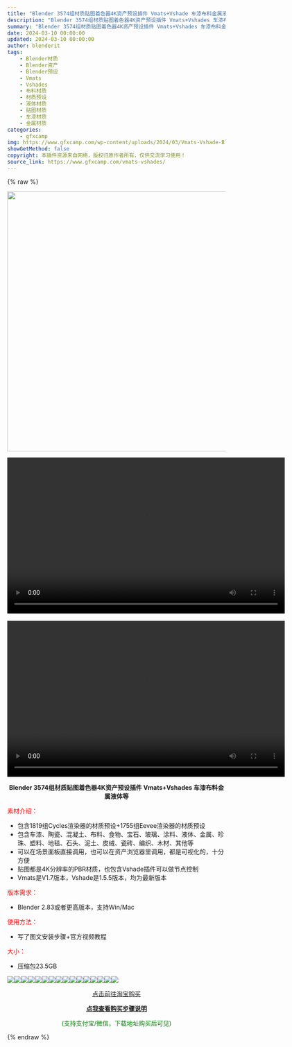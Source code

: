 ```yaml
---
title: "Blender 3574组材质贴图着色器4K资产预设插件 Vmats+Vshade 车漆布料金属液体等"
description: "Blender 3574组材质贴图着色器4K资产预设插件 Vmats+Vshades 车漆布料金属液体等 素材介绍： 包含1819组Cycles渲染器的材质预设+1755组Eevee渲染器的材质预设 ..."
summary: "Blender 3574组材质贴图着色器4K资产预设插件 Vmats+Vshades 车漆布料金属液体等 素材介绍： 包含1819组Cycles渲染器的材质预设+1755组Eevee渲染器的材质预设 ..."
date: 2024-03-10 00:00:00
updated: 2024-03-10 00:00:00
author: blenderit
tags: 
    - Blender材质
    - Blender资产
    - Blender预设
    - Vmats
    - Vshades
    - 布料材质
    - 材质预设
    - 液体材质
    - 贴图材质
    - 车漆材质
    - 金属材质
categories:
    - gfxcamp
img: https://www.gfxcamp.com/wp-content/uploads/2024/03/Vmats-Vshade-Blender.jpg
showGetMethod: false
copyright: 本插件资源来自网络，版权归原作者所有，仅供交流学习使用！
source_link: https://www.gfxcamp.com/vmats-vshades/
---
```


{% raw %}
<div><p><img decoding="async" class="aligncenter size-full wp-image-118940" src="https://www.gfxcamp.com/wp-content/uploads/2024/03/Vmats-Vshade-Blender.jpg" data-src="https://www.gfxcamp.com/wp-content/uploads/2024/03/Vmats-Vshade-Blender.jpg" alt="" width="600" height="600" data-srcset="https://www.gfxcamp.com/wp-content/uploads/2024/03/Vmats-Vshade-Blender.jpg 600w, https://www.gfxcamp.com/wp-content/uploads/2024/03/Vmats-Vshade-Blender-150x150.jpg 150w, https://www.gfxcamp.com/wp-content/uploads/2024/03/Vmats-Vshade-Blender-80x80.jpg 80w, https://www.gfxcamp.com/wp-content/uploads/2024/03/Vmats-Vshade-Blender-320x320.jpg 320w" data-sizes="(max-width: 600px) 100vw, 600px"><br>
</p><center><div style="width: 640px;" class="wp-video"><!--[if lt IE 9]><script>document.createElement('video');</script><![endif]-->
<video class="wp-video-shortcode" id="video-118939-1" width="640" height="360" preload="true" controls="controls"><source type="video/mp4" src="http://cloud.video.taobao.com/play/u/null/p/1/e/6/t/1/453035491098.mp4?_=1"></source><a href="http://cloud.video.taobao.com/play/u/null/p/1/e/6/t/1/453035491098.mp4">http://cloud.video.taobao.com/play/u/null/p/1/e/6/t/1/453035491098.mp4</a></video></div></center><br><center><div style="width: 640px;" class="wp-video"><video class="wp-video-shortcode" id="video-118939-2" width="640" height="360" preload="true" controls="controls"><source type="video/mp4" src="http://cloud.video.taobao.com/play/u/null/p/1/e/6/t/1/452828898735.mp4?_=2"></source><a href="http://cloud.video.taobao.com/play/u/null/p/1/e/6/t/1/452828898735.mp4">http://cloud.video.taobao.com/play/u/null/p/1/e/6/t/1/452828898735.mp4</a></video></div></center><p style="text-align: center;"><strong>Blender 3574组材质贴图着色器4K资产预设插件 Vmats+Vshades 车漆布料金属液体等</strong></p><p><span style="color: #ff0000;" data-spm-anchor-id="pc_detail.27183998/evo365560b447259.202206.i0.16d77dd6Q5oHEV">素材介绍：</span></p><ul>
<li>包含1819组Cycles渲染器的材质预设+1755组Eevee渲染器的材质预设</li>
<li>包含车漆、陶瓷、混凝土、布料、食物、宝石、玻璃、涂料、液体、金属、珍珠、塑料、地毯、石头、泥土、皮绒、瓷砖、编织、木材、其他等</li>
<li>可以在场景面板直接调用，也可以在资产浏览器里调用，都是可视化的，十分方便</li>
<li>贴图都是4K分辨率的PBR材质，也包含Vshade插件可以做节点控制</li>
<li>Vmats是V1.7版本，Vshade是1.5.5版本，均为最新版本</li>
</ul><p><span style="color: #ff0000;">版本需求：</span></p><ul>
<li>Blender 2.83或者更高版本，支持Win/Mac</li>
</ul><p><span style="color: #ff0000;">使用方法：</span></p><ul>
<li>写了图文安装步骤+官方视频教程</li>
</ul><p><span style="color: #ff0000;">大小：</span></p><ul>
<li>压缩包23.5GB</li>
</ul><p><img decoding="async" class="lazyload aligncenter" src="https://img.alicdn.com/imgextra/i3/80049544/O1CN014ESDwR2KNCzBj73K3_!!80049544.jpg" data-src="https://img.alicdn.com/imgextra/i3/80049544/O1CN014ESDwR2KNCzBj73K3_!!80049544.jpg" align="absmiddle"><img decoding="async" class="lazyload aligncenter" src="https://img.alicdn.com/imgextra/i3/80049544/O1CN01t13vZE2KNCzAahEAh_!!80049544.gif" data-src="https://img.alicdn.com/imgextra/i3/80049544/O1CN01t13vZE2KNCzAahEAh_!!80049544.gif" align="absmiddle"><img decoding="async" class="lazyload aligncenter" src="https://img.alicdn.com/imgextra/i2/80049544/O1CN01nuqvxC2KNCzCOiMNu_!!80049544.gif" data-src="https://img.alicdn.com/imgextra/i2/80049544/O1CN01nuqvxC2KNCzCOiMNu_!!80049544.gif" align="absmiddle"><img decoding="async" class="lazyload aligncenter" src="https://img.alicdn.com/imgextra/i2/80049544/O1CN01VuDck42KNCz9WTY9Y_!!80049544.jpg" data-src="https://img.alicdn.com/imgextra/i2/80049544/O1CN01VuDck42KNCz9WTY9Y_!!80049544.jpg" align="absmiddle"><img decoding="async" class="lazyload aligncenter" src="https://img.alicdn.com/imgextra/i4/80049544/O1CN01scPb0Q2KNCz7RufBD_!!80049544.jpg" data-src="https://img.alicdn.com/imgextra/i4/80049544/O1CN01scPb0Q2KNCz7RufBD_!!80049544.jpg" align="absmiddle"><img decoding="async" class="lazyload aligncenter" src="https://img.alicdn.com/imgextra/i4/80049544/O1CN01IHUQBy2KNCz5Y3DSn_!!80049544.jpg" data-src="https://img.alicdn.com/imgextra/i4/80049544/O1CN01IHUQBy2KNCz5Y3DSn_!!80049544.jpg" align="absmiddle"><img decoding="async" class="lazyload aligncenter" src="https://img.alicdn.com/imgextra/i1/80049544/O1CN01FKjDLf2KNCz7K9Nz1_!!80049544.jpg" data-src="https://img.alicdn.com/imgextra/i1/80049544/O1CN01FKjDLf2KNCz7K9Nz1_!!80049544.jpg" align="absmiddle"><img decoding="async" class="lazyload aligncenter" src="https://img.alicdn.com/imgextra/i3/80049544/O1CN01misesr2KNCz49AgBv_!!80049544.jpg" data-src="https://img.alicdn.com/imgextra/i3/80049544/O1CN01misesr2KNCz49AgBv_!!80049544.jpg" align="absmiddle"><img decoding="async" class="lazyload aligncenter" src="https://img.alicdn.com/imgextra/i4/80049544/O1CN01wpaOJ02KNCz499L2S_!!80049544.jpg" data-src="https://img.alicdn.com/imgextra/i4/80049544/O1CN01wpaOJ02KNCz499L2S_!!80049544.jpg" align="absmiddle"><img decoding="async" class="lazyload aligncenter" src="https://img.alicdn.com/imgextra/i3/80049544/O1CN01diDNpe2KNCzAailvs_!!80049544.jpg" data-src="https://img.alicdn.com/imgextra/i3/80049544/O1CN01diDNpe2KNCzAailvs_!!80049544.jpg" align="absmiddle"><img decoding="async" class="lazyload aligncenter" src="https://img.alicdn.com/imgextra/i4/80049544/O1CN01Uqs0In2KNCz57lWXc_!!80049544.jpg" data-src="https://img.alicdn.com/imgextra/i4/80049544/O1CN01Uqs0In2KNCz57lWXc_!!80049544.jpg" align="absmiddle"><img decoding="async" class="lazyload aligncenter" src="https://img.alicdn.com/imgextra/i4/80049544/O1CN010dEYjg2KNCz9WUQLf_!!80049544.jpg" data-src="https://img.alicdn.com/imgextra/i4/80049544/O1CN010dEYjg2KNCz9WUQLf_!!80049544.jpg" align="absmiddle"><img decoding="async" class="lazyload aligncenter" src="https://img.alicdn.com/imgextra/i2/80049544/O1CN01SlXEX52KNCz89Kxir_!!80049544.jpg" data-src="https://img.alicdn.com/imgextra/i2/80049544/O1CN01SlXEX52KNCz89Kxir_!!80049544.jpg" align="absmiddle"><img decoding="async" class="lazyload aligncenter" src="https://img.alicdn.com/imgextra/i1/80049544/O1CN01u2jZyv2KNCz9jm69P_!!80049544.jpg" data-src="https://img.alicdn.com/imgextra/i1/80049544/O1CN01u2jZyv2KNCz9jm69P_!!80049544.jpg" align="absmiddle"><img decoding="async" class="lazyload aligncenter" src="https://img.alicdn.com/imgextra/i3/80049544/O1CN01hb0paq2KNCz7RwL8D_!!80049544.jpg" data-src="https://img.alicdn.com/imgextra/i3/80049544/O1CN01hb0paq2KNCz7RwL8D_!!80049544.jpg" align="absmiddle"><img decoding="async" class="lazyload aligncenter" src="https://img.alicdn.com/imgextra/i1/80049544/O1CN01jbXoxD2KNCz7K9vHK_!!80049544.jpg" data-src="https://img.alicdn.com/imgextra/i1/80049544/O1CN01jbXoxD2KNCz7K9vHK_!!80049544.jpg" align="absmiddle"></p><p style="text-align: center;"><a class="maxbutton-1 maxbutton maxbutton-taobao" target="_blank" rel="noopener" href="https://item.taobao.com/item.htm?id=772910218460"><span class="mb-text">点击前往淘宝购买</span></a></p><div style="text-align: center;"> <div id="wshop-async-8b96996b25983ceae33b84826fad55fa"><script type="text/javascript">if(jQuery){jQuery(function($){var data = {"action":"wshop_async_load","hook":"wshop_unpaid","atts":"{\"location\":\"https:\\\/\\\/www.gfxcamp.com\\\/vmats-vshades\\\/\",\"context\":\"2617c951f926805a8f858b4e28177174\",\"enable_guest\":0,\"post_id\":118939}","content":0,"wshop_async_load":"e15274f25f","notice_str":"1189718524","hash":"2594011aff24f00514e11bfe1b36d291"};$.ajax({url: 'https://www.gfxcamp.com/wp-admin/admin-ajax.php',type: 'post',timeout: 60 * 1000,async: true,cache: false,data: data,beforeSend:function(){var $handler =$('#wshop-async-8b96996b25983ceae33b84826fad55fa');if(typeof $handler.loading=='function'){$handler.loading();}}, dataType: 'json',success: function(m) {var $handler =$('#wshop-async-8b96996b25983ceae33b84826fad55fa');if(typeof $handler.loading=='function'){$handler.loading('hide');}if(m.errcode!=0){console.error(m.errmsg);return;}$handler.html(m.data);},error:function(e){var $handler =$('#wshop-async-8b96996b25983ceae33b84826fad55fa');if(typeof $handler.loading=='function'){$handler.loading('hide');}$handler.remove();console.error(e.responseText);}});});}</script></div></div><div style="text-align: center;">
 <div id="wshop-async-666f9a7841b6b8fe5e0d7307daefdc28"><script type="text/javascript">if(jQuery){jQuery(function($){var data = {"action":"wshop_async_load","hook":"wshop_paid","atts":"{\"location\":\"https:\\\/\\\/www.gfxcamp.com\\\/vmats-vshades\\\/\",\"context\":\"0df1893bb4c3faf93ffe8126def85eab\",\"enable_guest\":0,\"post_id\":118939}","content":1,"wshop_async_load":"e15274f25f","notice_str":"1947181825","hash":"d97768c29fd3a4dafecbd884ea47b1f0"};$.ajax({url: 'https://www.gfxcamp.com/wp-admin/admin-ajax.php',type: 'post',timeout: 60 * 1000,async: true,cache: false,data: data,beforeSend:function(){var $handler =$('#wshop-async-666f9a7841b6b8fe5e0d7307daefdc28');if(typeof $handler.loading=='function'){$handler.loading();}}, dataType: 'json',success: function(m) {var $handler =$('#wshop-async-666f9a7841b6b8fe5e0d7307daefdc28');if(typeof $handler.loading=='function'){$handler.loading('hide');}if(m.errcode!=0){console.error(m.errmsg);return;}$handler.html(m.data);},error:function(e){var $handler =$('#wshop-async-666f9a7841b6b8fe5e0d7307daefdc28');if(typeof $handler.loading=='function'){$handler.loading('hide');}$handler.remove();console.error(e.responseText);}});});}</script></div></div><p style="text-align: center;"><strong><a href="https://www.gfxcamp.com/how-to-download/" target="_blank" rel="noopener">点我查看购买步骤说明</a></strong></p><p style="text-align: center;"><span style="color: #008000;">(支持支付宝/微信，下载地址购买后可见)</span></p></div>
<div style="display: none">gfxcamp</div>
{% endraw %}